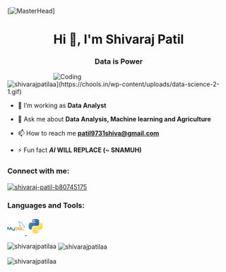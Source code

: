 [![MasterHead](https://tenor.com/view/data-analysis-graph-chart-gif-23151718)]
<h1 align="center">Hi 👋, I'm Shivaraj Patil</h1>
<h3 align="center">Data is Power</h3>
<img align= "right" alt = "Coding" width="400" src="[https://lottiefiles.com/animations/meditation-MzzLitAUpC]>

<p align="left"> <img src="[https://komarev.com/ghpvc/?username=shivarajpatilaa&label=Profile%20views&color=0e75b6&style=flat" alt="shivarajpatilaa](https://chools.in/wp-content/uploads/data-science-2-1.gif)" /> </p>

- 🌱 I’m working as **Data Analyst**

- 💬 Ask me about **Data Analysis, Machine learning and Agriculture**

- 📫 How to reach me **patil9731shiva@gmail.com**

- ⚡ Fun fact ***AI* WILL REPLACE (~ SNAMUH)**

<h3 align="left">Connect with me:</h3>
<p align="left">
<a href="https://linkedin.com/in/shivaraj-patil-b80745175" target="blank"><img align="center" src="https://raw.githubusercontent.com/rahuldkjain/github-profile-readme-generator/master/src/images/icons/Social/linked-in-alt.svg" alt="shivaraj-patil-b80745175" height="30" width="40" /></a>
</p>

<h3 align="left">Languages and Tools:</h3>
<p align="left"> <a href="https://www.mysql.com/" target="_blank" rel="noreferrer"> <img src="https://raw.githubusercontent.com/devicons/devicon/master/icons/mysql/mysql-original-wordmark.svg" alt="mysql" width="40" height="40"/> </a> <a href="https://www.python.org" target="_blank" rel="noreferrer"> <img src="https://raw.githubusercontent.com/devicons/devicon/master/icons/python/python-original.svg" alt="python" width="40" height="40"/> </a> </p>

<p><img align="left" src="https://github-readme-stats.vercel.app/api/top-langs?username=shivarajpatilaa&show_icons=true&locale=en&layout=compact" alt="shivarajpatilaa" /></p>

<p>&nbsp;<img align="center" src="https://github-readme-stats.vercel.app/api?username=shivarajpatilaa&show_icons=true&locale=en" alt="shivarajpatilaa" /></p>

<p><img align="center" src="https://github-readme-streak-stats.herokuapp.com/?user=shivarajpatilaa&" alt="shivarajpatilaa" /></p>
